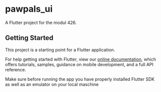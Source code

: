 # pawpals_ui

A Flutter project for the modul 426.

## Getting Started

This project is a starting point for a Flutter application.

For help getting started with Flutter, view our
[online documentation](https://flutter.dev/docs), which offers tutorials,
samples, guidance on mobile development, and a full API reference.

Make sure before running the app you have properly installed Flutter SDK as well as an emulator on your local maschine

